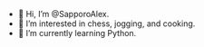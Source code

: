 - 👋 Hi, I’m @SapporoAlex.
- 👀 I’m interested in chess, jogging, and cooking.
- 🌱 I’m currently learning Python.

<!---
SapporoAlex/SapporoAlex is a ✨ special ✨ repository because its `README.md` (this file) appears on your GitHub profile.
You can click the Preview link to take a look at your changes.
--->

